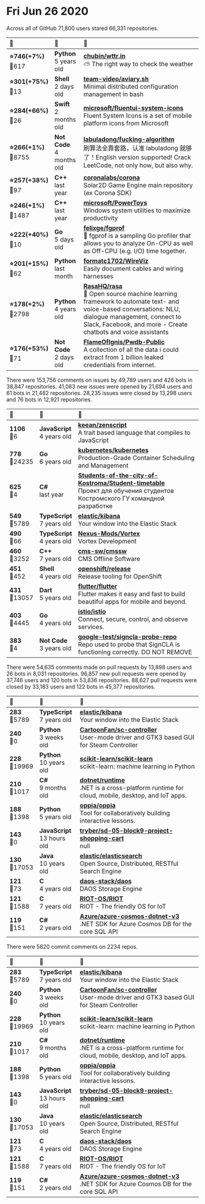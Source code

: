 # Fri Jun 26 2020

Across all of GitHub 71,800 users stared 
66,331 repositories. 

| :page_with_curl: | :calendar: | :page_with_curl: |
| :--- | :--- | :--- |
| **:star:746(+7%)**<br>:twisted_rightwards_arrows:617 | **Python**<br>5 years old | **[chubin/wttr.in](https://github.com/chubin/wttr.in)**<br>:partly_sunny: The right way to check the weather |
| **:star:301(+75%)**<br>:twisted_rightwards_arrows:13 | **Shell**<br>2 days old | **[team-video/aviary.sh](https://github.com/team-video/aviary.sh)**<br>Minimal distributed configuration management in bash |
| **:star:284(+66%)**<br>:twisted_rightwards_arrows:26 | **Swift**<br>2 months old | **[microsoft/fluentui-system-icons](https://github.com/microsoft/fluentui-system-icons)**<br>Fluent System Icons is a set of mobile platform icons from Microsoft |
| **:star:266(+1%)**<br>:twisted_rightwards_arrows:8755 | **Not Code**<br>4 months old | **[labuladong/fucking-algorithm](https://github.com/labuladong/fucking-algorithm)**<br>刷算法全靠套路，认准 labuladong 就够了！English version supported! Crack LeetCode, not only how, but also why.  |
| **:star:257(+38%)**<br>:twisted_rightwards_arrows:97 | **C++**<br>last year | **[coronalabs/corona](https://github.com/coronalabs/corona)**<br>Solar2D Game Engine main repository (ex Corona SDK) |
| **:star:246(+1%)**<br>:twisted_rightwards_arrows:1487 | **C++**<br>last year | **[microsoft/PowerToys](https://github.com/microsoft/PowerToys)**<br>Windows system utilities to maximize productivity |
| **:star:222(+40%)**<br>:twisted_rightwards_arrows:10 | **Go**<br>5 days old | **[felixge/fgprof](https://github.com/felixge/fgprof)**<br>🚀 fgprof is a sampling Go profiler that allows you to analyze On-CPU as well as Off-CPU (e.g. I/O) time together. |
| **:star:201(+15%)**<br>:twisted_rightwards_arrows:62 | **Python**<br>last month | **[formatc1702/WireViz](https://github.com/formatc1702/WireViz)**<br>Easily document cables and wiring harnesses |
| **:star:178(+2%)**<br>:twisted_rightwards_arrows:2798 | **Python**<br>4 years old | **[RasaHQ/rasa](https://github.com/RasaHQ/rasa)**<br>💬 Open source machine learning framework to automate text- and voice-based conversations: NLU, dialogue management, connect to Slack, Facebook, and more - Create chatbots and voice assistants |
| **:star:176(+53%)**<br>:twisted_rightwards_arrows:71 | **Not Code**<br>2 days old | **[FlameOfIgnis/Pwdb-Public](https://github.com/FlameOfIgnis/Pwdb-Public)**<br>A collection of all the data i could extract from 1 billion leaked credentials from internet. |

There were 153,756 comments on issues by 49,789 users and 426 bots in 38,847 repositories.
41,063 new issues were opened by 21,694 users and 61 bots in 21,482 repositories.
28,235 issues were closed by 13,298 users and 76 bots in 12,921 repositories.

| :speech_balloon: | :calendar: | :page_with_curl: |
| :--- | :--- | :--- |
| **1106**<br>:twisted_rightwards_arrows:6 | **JavaScript**<br>4 years old | **[keean/zenscript](https://github.com/keean/zenscript)**<br>A trait based language that compiles to JavaScript |
| **778**<br>:twisted_rightwards_arrows:24235 | **Go**<br>6 years old | **[kubernetes/kubernetes](https://github.com/kubernetes/kubernetes)**<br>Production-Grade Container Scheduling and Management |
| **625**<br>:twisted_rightwards_arrows:4 | **C#**<br>last year | **[Students-of-the-city-of-Kostroma/Student-timetable](https://github.com/Students-of-the-city-of-Kostroma/Student-timetable)**<br>Проект для обучения студентов Костромского ГУ командной разработке |
| **549**<br>:twisted_rightwards_arrows:5789 | **TypeScript**<br>7 years old | **[elastic/kibana](https://github.com/elastic/kibana)**<br>Your window into the Elastic Stack |
| **490**<br>:twisted_rightwards_arrows:66 | **TypeScript**<br>4 years old | **[Nexus-Mods/Vortex](https://github.com/Nexus-Mods/Vortex)**<br>Vortex Development |
| **460**<br>:twisted_rightwards_arrows:3252 | **C++**<br>7 years old | **[cms-sw/cmssw](https://github.com/cms-sw/cmssw)**<br>CMS Offline Software |
| **451**<br>:twisted_rightwards_arrows:452 | **Shell**<br>4 years old | **[openshift/release](https://github.com/openshift/release)**<br>Release tooling for OpenShift |
| **431**<br>:twisted_rightwards_arrows:13057 | **Dart**<br>5 years old | **[flutter/flutter](https://github.com/flutter/flutter)**<br>Flutter makes it easy and fast to build beautiful apps for mobile and beyond. |
| **403**<br>:twisted_rightwards_arrows:4445 | **Go**<br>4 years old | **[istio/istio](https://github.com/istio/istio)**<br>Connect, secure, control, and observe services. |
| **383**<br>:twisted_rightwards_arrows:4 | **Not Code**<br>3 years old | **[google-test/signcla-probe-repo](https://github.com/google-test/signcla-probe-repo)**<br>Repo used to probe that SignCLA is functioning correctly.  DO NOT REMOVE |

There were 54,635 comments made on pull requests by 13,898 users and 26 bots in 8,031 repositories.
96,857 new pull requests were opened by 37,746 users and 120 bots in 53,836 repositories.
88,627 pull requests were closed by 33,183 users and 122 bots in 45,377 repositories.

| :speech_balloon: | :calendar: | :page_with_curl: |
| :--- | :--- | :--- |
| **283**<br>:twisted_rightwards_arrows:5789 | **TypeScript**<br>7 years old | **[elastic/kibana](https://github.com/elastic/kibana)**<br>Your window into the Elastic Stack |
| **240**<br>:twisted_rightwards_arrows:0 | **Python**<br>3 weeks old | **[CartoonFan/sc-controller](https://github.com/CartoonFan/sc-controller)**<br>User-mode driver and GTK3 based GUI for Steam Controller |
| **228**<br>:twisted_rightwards_arrows:19969 | **Python**<br>10 years old | **[scikit-learn/scikit-learn](https://github.com/scikit-learn/scikit-learn)**<br>scikit-learn: machine learning in Python |
| **210**<br>:twisted_rightwards_arrows:1017 | **C#**<br>9 months old | **[dotnet/runtime](https://github.com/dotnet/runtime)**<br>.NET is a cross-platform runtime for cloud, mobile, desktop, and IoT apps. |
| **188**<br>:twisted_rightwards_arrows:1398 | **Python**<br>5 years old | **[oppia/oppia](https://github.com/oppia/oppia)**<br>Tool for collaboratively building interactive lessons. |
| **143**<br>:twisted_rightwards_arrows:0 | **JavaScript**<br>13 hours old | **[tryber/sd-05-block9-project-shopping-cart](https://github.com/tryber/sd-05-block9-project-shopping-cart)**<br>null |
| **130**<br>:twisted_rightwards_arrows:17053 | **Java**<br>10 years old | **[elastic/elasticsearch](https://github.com/elastic/elasticsearch)**<br>Open Source, Distributed, RESTful Search Engine |
| **121**<br>:twisted_rightwards_arrows:73 | **C**<br>4 years old | **[daos-stack/daos](https://github.com/daos-stack/daos)**<br>DAOS Storage Engine |
| **121**<br>:twisted_rightwards_arrows:1588 | **C**<br>7 years old | **[RIOT-OS/RIOT](https://github.com/RIOT-OS/RIOT)**<br>RIOT -  The friendly OS for IoT |
| **119**<br>:twisted_rightwards_arrows:151 | **C#**<br>2 years old | **[Azure/azure-cosmos-dotnet-v3](https://github.com/Azure/azure-cosmos-dotnet-v3)**<br>.NET SDK for Azure Cosmos DB for the core SQL API |

There were 5820 commit comments on 2234 repos.

| :speech_balloon: | :calendar: | :page_with_curl: |
| :--- | :--- | :--- |
| **283**<br>:twisted_rightwards_arrows:5789 | **TypeScript**<br>7 years old | **[elastic/kibana](https://github.com/elastic/kibana)**<br>Your window into the Elastic Stack |
| **240**<br>:twisted_rightwards_arrows:0 | **Python**<br>3 weeks old | **[CartoonFan/sc-controller](https://github.com/CartoonFan/sc-controller)**<br>User-mode driver and GTK3 based GUI for Steam Controller |
| **228**<br>:twisted_rightwards_arrows:19969 | **Python**<br>10 years old | **[scikit-learn/scikit-learn](https://github.com/scikit-learn/scikit-learn)**<br>scikit-learn: machine learning in Python |
| **210**<br>:twisted_rightwards_arrows:1017 | **C#**<br>9 months old | **[dotnet/runtime](https://github.com/dotnet/runtime)**<br>.NET is a cross-platform runtime for cloud, mobile, desktop, and IoT apps. |
| **188**<br>:twisted_rightwards_arrows:1398 | **Python**<br>5 years old | **[oppia/oppia](https://github.com/oppia/oppia)**<br>Tool for collaboratively building interactive lessons. |
| **143**<br>:twisted_rightwards_arrows:0 | **JavaScript**<br>13 hours old | **[tryber/sd-05-block9-project-shopping-cart](https://github.com/tryber/sd-05-block9-project-shopping-cart)**<br>null |
| **130**<br>:twisted_rightwards_arrows:17053 | **Java**<br>10 years old | **[elastic/elasticsearch](https://github.com/elastic/elasticsearch)**<br>Open Source, Distributed, RESTful Search Engine |
| **121**<br>:twisted_rightwards_arrows:73 | **C**<br>4 years old | **[daos-stack/daos](https://github.com/daos-stack/daos)**<br>DAOS Storage Engine |
| **121**<br>:twisted_rightwards_arrows:1588 | **C**<br>7 years old | **[RIOT-OS/RIOT](https://github.com/RIOT-OS/RIOT)**<br>RIOT -  The friendly OS for IoT |
| **119**<br>:twisted_rightwards_arrows:151 | **C#**<br>2 years old | **[Azure/azure-cosmos-dotnet-v3](https://github.com/Azure/azure-cosmos-dotnet-v3)**<br>.NET SDK for Azure Cosmos DB for the core SQL API |

